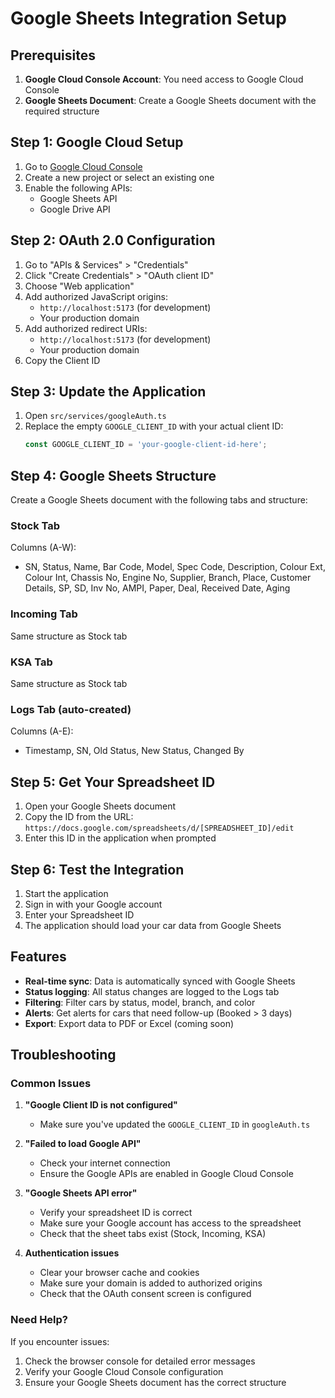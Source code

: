 # Google Sheets Integration Setup

## Prerequisites

1. **Google Cloud Console Account**: You need access to Google Cloud Console
2. **Google Sheets Document**: Create a Google Sheets document with the required structure

## Step 1: Google Cloud Setup

1. Go to [Google Cloud Console](https://console.cloud.google.com/)
2. Create a new project or select an existing one
3. Enable the following APIs:
   - Google Sheets API
   - Google Drive API

## Step 2: OAuth 2.0 Configuration

1. Go to "APIs & Services" > "Credentials"
2. Click "Create Credentials" > "OAuth client ID"
3. Choose "Web application"
4. Add authorized JavaScript origins:
   - `http://localhost:5173` (for development)
   - Your production domain
5. Add authorized redirect URIs:
   - `http://localhost:5173` (for development)
   - Your production domain
6. Copy the Client ID

## Step 3: Update the Application

1. Open `src/services/googleAuth.ts`
2. Replace the empty `GOOGLE_CLIENT_ID` with your actual client ID:
   ```typescript
   const GOOGLE_CLIENT_ID = 'your-google-client-id-here';
   ```

## Step 4: Google Sheets Structure

Create a Google Sheets document with the following tabs and structure:

### Stock Tab
Columns (A-W):
- SN, Status, Name, Bar Code, Model, Spec Code, Description, Colour Ext, Colour Int, Chassis No, Engine No, Supplier, Branch, Place, Customer Details, SP, SD, Inv No, AMPI, Paper, Deal, Received Date, Aging

### Incoming Tab
Same structure as Stock tab

### KSA Tab
Same structure as Stock tab

### Logs Tab (auto-created)
Columns (A-E):
- Timestamp, SN, Old Status, New Status, Changed By

## Step 5: Get Your Spreadsheet ID

1. Open your Google Sheets document
2. Copy the ID from the URL: `https://docs.google.com/spreadsheets/d/[SPREADSHEET_ID]/edit`
3. Enter this ID in the application when prompted

## Step 6: Test the Integration

1. Start the application
2. Sign in with your Google account
3. Enter your Spreadsheet ID
4. The application should load your car data from Google Sheets

## Features

- **Real-time sync**: Data is automatically synced with Google Sheets
- **Status logging**: All status changes are logged to the Logs tab
- **Filtering**: Filter cars by status, model, branch, and color
- **Alerts**: Get alerts for cars that need follow-up (Booked > 3 days)
- **Export**: Export data to PDF or Excel (coming soon)

## Troubleshooting

### Common Issues

1. **"Google Client ID is not configured"**
   - Make sure you've updated the `GOOGLE_CLIENT_ID` in `googleAuth.ts`

2. **"Failed to load Google API"**
   - Check your internet connection
   - Ensure the Google APIs are enabled in Google Cloud Console

3. **"Google Sheets API error"**
   - Verify your spreadsheet ID is correct
   - Make sure your Google account has access to the spreadsheet
   - Check that the sheet tabs exist (Stock, Incoming, KSA)

4. **Authentication issues**
   - Clear your browser cache and cookies
   - Make sure your domain is added to authorized origins
   - Check that the OAuth consent screen is configured

### Need Help?

If you encounter issues:
1. Check the browser console for detailed error messages
2. Verify your Google Cloud Console configuration
3. Ensure your Google Sheets document has the correct structure